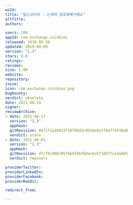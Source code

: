 ```yaml
---
wsId: 
title: "빔스코리아 - 신세대 암호화폐거래소"
altTitle: 
authors:

users: 100
appId: com.exchange.coinbims
released: 2019-08-20
updated: 2019-09-09
version: "1.3"
stars: 0.0
ratings: 
reviews: 
size: 1.9M
website: 
repository: 
issue: 
icon: com.exchange.coinbims.png
bugbounty: 
verdict: obsolete
date: 2021-08-29
signer: 
reviewArchive:
- date: 2021-08-17
  version: "1.3"
  appHash: 
  gitRevision: 86f2fa1dd433f16704d2c9d18e822f0aff4f48a0
  verdict: stale
- date: 2021-08-01
  version: "1.3"
  appHash: 
  gitRevision: d7cf0c0967057bb9f06fb8ec6cbf1097fe1da885
  verdict: fewusers

providerTwitter: 
providerLinkedIn: 
providerFacebook: 
providerReddit: 

redirect_from:

---
```



